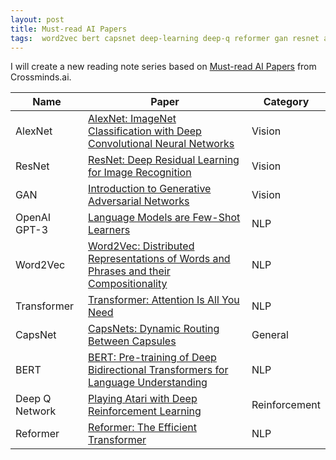 ```yaml
---
layout: post
title: Must-read AI Papers
tags:  word2vec bert capsnet deep-learning deep-q reformer gan resnet alexnet gpt-3
---
```


I will create a new reading note series based on [Must-read AI Papers](https://crossminds.ai/playlist/6011f07becbeebc970a2ef20/?utm_campaign=41c4d93aa41f8b49&utm_medium=share) from Crossminds.ai.

| Name           | Paper                                                        | Category      |
| -------------- | ------------------------------------------------------------ | ------------- |
| AlexNet        | [AlexNet: ImageNet Classification with Deep Convolutional Neural Networks](https://proceedings.neurips.cc/paper/2012/hash/c399862d3b9d6b76c8436e924a68c45b-Abstract.html) | Vision        |
| ResNet         | [ResNet: Deep Residual Learning for Image Recognition](https://arxiv.org/abs/1512.03385) | Vision        |
| GAN            | [Introduction to Generative Adversarial Networks](https://arxiv.org/abs/1701.00160) | Vision        |
| OpenAI GPT-3   | [Language Models are Few-Shot Learners](https://proceedings.neurips.cc/paper/2020/file/1457c0d6bfcb4967418bfb8ac142f64a-Paper.pdf) | NLP           |
| Word2Vec       | [Word2Vec: Distributed Representations of Words and Phrases and their Compositionality](https://arxiv.org/abs/1310.4546) | NLP           |
| Transformer    | [Transformer: Attention Is All You Need](https://arxiv.org/abs/1706.03762) | NLP           |
| CapsNet        | [CapsNets: Dynamic Routing Between Capsules](https://arxiv.org/abs/1710.09829) | General       |
| BERT           | [BERT: Pre-training of Deep Bidirectional Transformers for Language Understanding](https://arxiv.org/abs/1810.04805) | NLP           |
| Deep Q Network | [Playing Atari with Deep Reinforcement Learning](https://arxiv.org/abs/1312.5602) | Reinforcement |
| Reformer       | [Reformer: The Efficient Transformer](https://arxiv.org/abs/2001.04451) | NLP           |

